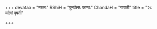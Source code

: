 +++
devataa = "मरुतः"
RShiH = "पुनर्वत्सः काण्वः"
ChandaH = "गायत्री"
title = "२८ यदेषां पृषती"

+++
